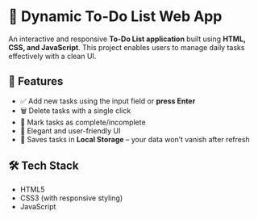 # 📝 Dynamic To-Do List Web App

An interactive and responsive **To-Do List application** built using **HTML, CSS, and JavaScript**. This project enables users to manage daily tasks effectively with a clean UI.
## 🚀 Features

- ✅ Add new tasks using the input field or **press Enter**
- 🗑️ Delete tasks with a single click
- 📌 Mark tasks as complete/incomplete
- 🎨 Elegant and user-friendly UI
- 💾 Saves tasks in **Local Storage** – your data won’t vanish after refresh

## 🛠️ Tech Stack

- HTML5
- CSS3 (with responsive styling)
- JavaScript 


